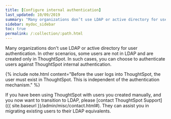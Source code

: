 ```yaml
---
title: [Configure internal authentication]
last_updated: 10/09/2019
summary: "Many organizations don’t use LDAP or active directory for user authentication. In other scenarios, some users are not in LDAP and are created only in ThoughtSpot. In such cases, you can choose to authenticate users against ThoughtSpot internal authentication."
sidebar: mydoc_sidebar
toc: true
permalink: /:collection/:path.html
---
```


Many organizations don't use LDAP or active directory for user authentication. In other scenarios, some users are not in LDAP and are created only in ThoughtSpot. In such cases, you can choose to authenticate users against ThoughtSpot internal authentication.

{% include note.html content="Before the user logs into ThoughtSpot, the user must exist in ThoughtSpot. This is independent of the authentication mechanism." %}

If you have been using ThoughtSpot with users you created manually, and you now want to transition to LDAP, please [contact ThoughtSpot Support]({{ site.baseurl }}/admin/misc/contact.html#). They can assist you in migrating existing users to their LDAP equivalents.
<!--
## Configure internal authentication
To authenticate users using ThoughtSpot internal who are not available in the LDAP or AD system:
1. Log into ThoughtSpot from a browser.
2. Click the **Admin** menu on the top navigation bar.

   ![]({{ site.baseurl }}/images/admin.png)

   This opens the ThoughtSpot Management Console.
3. Click **Settings** menu on the top navigation bar.

   ![]({{ site.baseurl }}/images/settings.png)

4. In the Settings panel, click **Authentication: Internal** and then  **Configure** option.

   ![]({{ site.baseurl }}/images/internal-auth.png)  

5. Choose **Enable** under Authentication: Internal option. If you want to disable the internal authentication, configure AD or LDAP first, and then select **Disable** and save  the  configuration.

   ![]({{ site.baseurl }}/images/internal-auth-configure.png)

6. Click **Save** to configure the internal authentication.
-->
